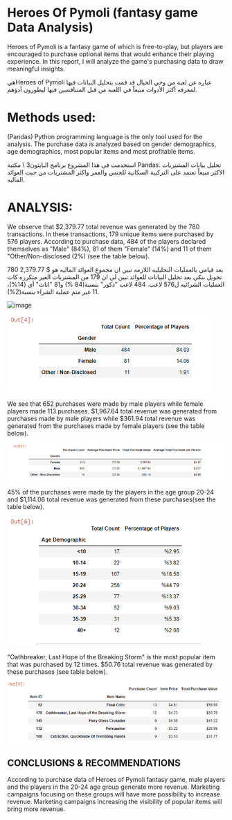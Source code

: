 # Heroes Of Pymoli (fantasy game Data Analysis)

Heroes of Pymoli is a fantasy game of which is free-to-play, but players are encouraged to purchase optional items that would enhance their playing experience. In this report, I will analyze the game's purchasing data to draw meaningful insights.

هيHeroes of Pymoli  عباره عن لعبة من وحي الخيال قد قمت بتحليل البيانات فيها لمعرفه أكثر الأدوات مبيعاً في اللعبه من قبل المتنافسين فيها ليطورون أدؤهم.

# Methods used:

(Pandas) Python programming language is the only tool used for the analysis. The purchase data is analyzed based on gender demographics, age demographics, most popular items and most profitable items.

استخدمت في هذا المشروع برنامج البايثون3 \ مكتبة Pandas. تحليل بيانات المشتريات الاكثر مبيعاً تعتمد على التركيبة السكانية للجنس والعمر واكثر المشتريات من حيث العوائد الماليه.   
# ANALYSIS:

We observe that $2,379.77 total revenue was generated by the 780 transactions. In these transactions, 179 unique items were purchased by 576 players.
According to purchase data, 484 of the players declared themselves as "Male" (84%), 81 of them "Female" (14%) and 11 of them "Other/Non-disclosed (2%) (see the table below).

بعد قيامي بالعمليات التحليليه اللازمه تبين ان مجموع العوائد الماليه هو $ 2,379.77 
780 تحويل بنكي بعد تحليل البيانات للعوائد تبين لي ان 179 من المشتريات الغير متكرره كات العمليات الشرائيه ل576 لاعب.
484 لاعب "ذكور" بنسبة(84 %) و81 "اناث" أي (14%)، 11 غير متم عملية الشراء بنسبة(2%). 


![image](https://user-images.githubusercontent.com/63086810/175850173-df14b1d3-326d-4fb4-adf5-f333c51444cd.png)

![Figure 1](Images/Heropic1.PNG)


We see that 652 purchases were made by male players while female players made 113 purchases. $1,967.64 total revenue was generated from purchases made by male players while $361.94 total revenue was generated from the purchases made by female players (see the table below).

![Figure 2](Images/Heropic2.PNG)

45% of the purchases were made by the players in the age group 20-24 and $1,114.06 total revenue was generated from these purchases(see the table below). 

![Figure 3](Images/heropic3.PNG)

"Oathbreaker, Last Hope of the Breaking Storm" is the most popular item that was purchased by 12 times. $50.76 total revenue was generated by these purchases (see table below). 

![Figure 4](Images/hero6.PNG)

## CONCLUSIONS & RECOMMENDATIONS

According to purchase data of Heroes of Pymoli fantasy game, male players and the players in the 20-24 age group generate more revenue. Marketing campaigns focusing on these groups will have more possibility to increase revenue. Marketing campaigns increasing the visibility of popular items will bring more revenue. 


